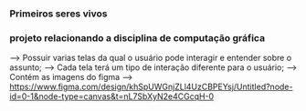 ### Primeiros seres vivos

### projeto relacionando a disciplina de computação gráfica 

--> Possuir varias telas da qual o usuário pode interagir e entender sobre o assunto;
--> Cada tela terá um tipo de interação diferente para o usuário;
--> Contém as imagens do figma 
--> https://www.figma.com/design/khSpUWGnjZLl4UzCBPEYsj/Untitled?node-id=0-1&node-type=canvas&t=nL7SbXyN2e4CGcqH-0
